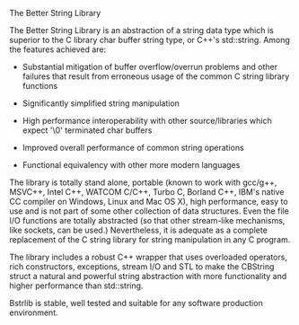 The Better String Library

The Better String Library is an abstraction of a string data type which is
superior to the C library char buffer string type, or C++'s std::string.
Among the features achieved are:

- Substantial mitigation of buffer overflow/overrun problems and other
    failures that result from erroneous usage of the common C string
    library functions

- Significantly simplified string manipulation

- High performance interoperability with other source/libraries which
    expect '\0' terminated char buffers

- Improved overall performance of common string operations

- Functional equivalency with other more modern languages

The library is totally stand alone, portable (known to work with gcc/g++,
MSVC++, Intel C++, WATCOM C/C++, Turbo C, Borland C++, IBM's native CC
compiler on Windows, Linux and Mac OS X), high performance, easy to use and
is not part of some other collection of data structures. Even the file I/O
functions are totally abstracted (so that other stream-like mechanisms, like
sockets, can be used.) Nevertheless, it is adequate as a complete
replacement of the C string library for string manipulation in any C program.

The library includes a robust C++ wrapper that uses overloaded operators,
rich constructors, exceptions, stream I/O and STL to make the CBString
struct a natural and powerful string abstraction with more functionality and
higher performance than std::string.

Bstrlib is stable, well tested and suitable for any software production
environment.
